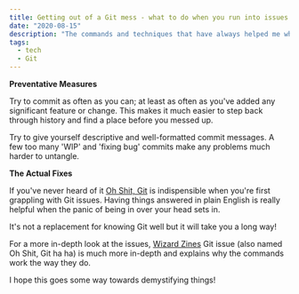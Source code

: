 ```yaml
---
title: Getting out of a Git mess - what to do when you run into issues in Git
date: "2020-08-15"
description: "The commands and techniques that have always helped me when Git gets into a spot of bother."
tags:
  - tech
  - Git
---
```


**Preventative Measures**

Try to commit as often as you can; at least as often as you've added any significant feature or change. This makes it much easier to step back through history and find a place before you messed up.

Try to give yourself descriptive and well-formatted commit messages. A few too many 'WIP' and 'fixing bug' commits make any problems much harder to untangle.

**The Actual Fixes**

If you've never heard of it [Oh Shit, Git](https://ohshitgit.com/) is indispensible when you're first grappling with Git issues. Having things answered in plain English is really helpful when the panic of being in over your head sets in.

It's not a replacement for knowing Git well but it will take you a long way!

For a more in-depth look at the issues, [Wizard Zines](https://wizardzines.com/zines/oh-shit-git/) Git issue (also named Oh Shit, Git ha ha) is much more in-depth and explains why the commands work the way they do.

I hope this goes some way towards demystifying things!
